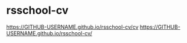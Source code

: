 # rsschool-cv
https://GITHUB-USERNAME.github.io/rsschool-cv/cv
https://GITHUB-USERNAME.github.io/rsschool-cv/